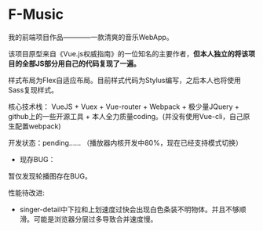 # F-Music
我的前端项目作品————一款清爽的音乐WebApp。

该项目原型来自《Vue.js权威指南》的一位知名的主要作者，**但本人独立的将该项目的全部JS部分用自己的代码复现了一遍。**

样式布局为Flex自适应布局。目前样式代码为Stylus编写，之后本人也将使用Sass复现样式。

核心技术栈： VueJS + Vuex + Vue-router + Webpack + 极少量JQuery + github上的一些开源工具 + 本人全力质量coding。(并没有使用Vue-cli，自己原生配置webpack)

开发状态：pending...... （播放器内核开发中80%，现在已经支持模式切换）

* 现存BUG：

暂仅发现轮播图存在BUG。

性能待改进:

* singer-detail中下拉和上划速度过快会出现白色条装不明物体。并且不够顺滑。可能是浏览器分层过多导致合并速度慢。
